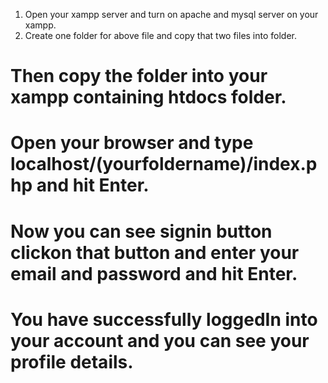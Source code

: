 1. Open your xampp server and turn on apache and mysql server on your xampp.
2. Create one folder for above file and copy that two files into folder.
# Then copy the folder into your xampp containing htdocs folder.
# Open your browser and type localhost/(yourfoldername)/index.php   and hit Enter.
# Now you can see signin button clickon that button and enter your email and password and hit Enter.
# You have successfully loggedIn into your account and you can see your profile details.
